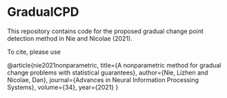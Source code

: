 # GradualCPD
This repository contains code for the proposed gradual change point detection method in Nie and Nicolae (2021).

To cite, please use

@article{nie2021nonparametric,
  title={A nonparametric method for gradual change problems with statistical guarantees},
  author={Nie, Lizhen and Nicolae, Dan},
  journal={Advances in Neural Information Processing Systems},
  volume={34},
  year={2021}
}
